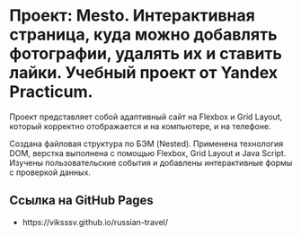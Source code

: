 <h1>Проект: Mesto. Интерактивная страница, куда можно добавлять фотографии, удалять их и ставить лайки. Учебный проект от Yandex Practicum.</h1>
<p>Проект представляет собой адаптивный сайт на Flexbox и Grid Layout, который корректно отображается и на компьютере, и на телефоне.</p>
<p>Создана файловая структура по БЭМ (Nested). Применена технология DOM, верстка выполнена с помощью Flexbox, Grid Layout и Java Script. Изучены пользовательские события и добавлены интерактивные формы с проверкой данных.</p>
<h2>Ссылка на GitHub Pages</h2>
<ul>
<li>https://viksssv.github.io/russian-travel/</li>
</ul>


